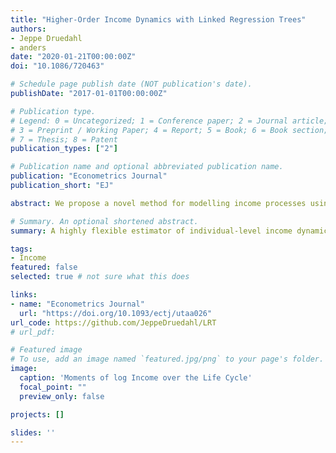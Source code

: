 ```yaml
---
title: "Higher-Order Income Dynamics with Linked Regression Trees"
authors:
- Jeppe Druedahl
- anders
date: "2020-01-21T00:00:00Z"
doi: "10.1086/720463"

# Schedule page publish date (NOT publication's date).
publishDate: "2017-01-01T00:00:00Z"

# Publication type.
# Legend: 0 = Uncategorized; 1 = Conference paper; 2 = Journal article;
# 3 = Preprint / Working Paper; 4 = Report; 5 = Book; 6 = Book section;
# 7 = Thesis; 8 = Patent
publication_types: ["2"]

# Publication name and optional abbreviated publication name.
publication: "Econometrics Journal"
publication_short: "EJ"

abstract: We propose a novel method for modelling income processes using machine learning. Our method links age-specific regression trees, and returns a discrete state process, which can easily be included in consumption-saving models without further discretizations. A cen- tral advantage of our approach is that it does not rely on any parametric assumptions, and because we build on existing machine learning tools it is furthermore easy to apply in practice. Using a 30-year panel of Danish males, we document rich higher-order income dynamics, including substantial skewness and high kurtosis of income levels and growth rates. We also find important changes in income risk over the life-cycle and the income distribution. Our estimated process matches these dynamics closely. Using a consumption-saving model, the implied welfare cost of income risk is more than 10% of income.

# Summary. An optional shortened abstract.
summary: A highly flexible estimator of individual-level income dynamics based on regression trees. 

tags:
- Income
featured: false
selected: true # not sure what this does

links:
- name: "Econometrics Journal"
  url: "https://doi.org/10.1093/ectj/utaa026"
url_code: https://github.com/JeppeDruedahl/LRT
# url_pdf: 

# Featured image
# To use, add an image named `featured.jpg/png` to your page's folder. 
image:
  caption: 'Moments of log Income over the Life Cycle'
  focal_point: ""
  preview_only: false

projects: []

slides: ''
---
```



